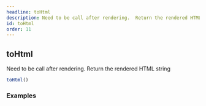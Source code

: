 ```yaml
---
headline: toHtml
description: Need to be call after rendering.  Return the rendered HTML string
id: toHtml
order: 11
---
```


## toHtml

<p class="lead">Need to be call after rendering.  Return the rendered HTML string</p>

```ts
toHtml()
```

### __Examples__